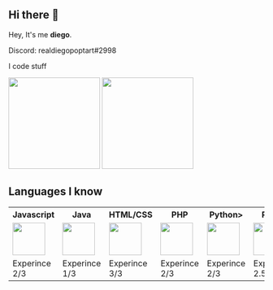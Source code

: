 ## Hi there 👋

Hey, It's me **diego**.

Discord: realdiegopoptart#2998

I code stuff

<img height="180em" src="https://github-readme-stats.vercel.app/api?username=realdiegopoptart&show_icons=true&count_private=true&theme=dracula"/> <img height="180em" src="https://github-readme-stats.vercel.app/api/top-langs/?username=realdiegopoptart&layout=compact&langs_count=7&theme=dracula"/>

<h2>Languages I know</h2>

<table>
  <tr>
    <th>Javascript</th>
    <th>Java</th>
    <th>HTML/CSS</th>
    <th>PHP</th>
    <th>Python></th>
    <th>Pawn</th>
    <th>Lua</th>
    <th>Git</th>
  </tr>
  
  <tr>
    <td><img height="64em" src="https://raw.githubusercontent.com/realdiegopoptart/realdiegopoptart/main/assets/langs/lang-javascript.png"/></td>
    <td><img height="64em" src="https://raw.githubusercontent.com/realdiegopoptart/realdiegopoptart/main/assets/langs/lang-java.png"/></td>
    <td><img height="64em" src="https://raw.githubusercontent.com/realdiegopoptart/realdiegopoptart/main/assets/langs/lang-html.png"/></td>
    <td><img height="64em" src="https://raw.githubusercontent.com/realdiegopoptart/realdiegopoptart/main/assets/langs/lang-php.png"/></td>
    <td><img height="64em" src="https://raw.githubusercontent.com/realdiegopoptart/realdiegopoptart/main/assets/langs/lang-python.png"/></td>
    <td><img height="64em" src="https://raw.githubusercontent.com/realdiegopoptart/realdiegopoptart/main/assets/langs/lang-pawn.png"/></td>
    <td><img height="64em" src="https://raw.githubusercontent.com/realdiegopoptart/realdiegopoptart/main/assets/langs/lang-lua.png"/></td>
    <td><img height="64em" src="https://raw.githubusercontent.com/realdiegopoptart/realdiegopoptart/main/assets/langs/lang-git.png"/></td>
  </tr>
  
  <tr>
    <td>Experince 2/3</td>
    <td>Experince 1/3</td>
    <td>Experince 3/3</td>
    <td>Experince 2/3</td>
    <td>Experince 2/3</td>
    <td>Experince 2.5/3</td>
    <td>Experince 1/3</td>
    <td>Experince 2/3</td>
  </tr>
  
</table>

</body>
</html>
